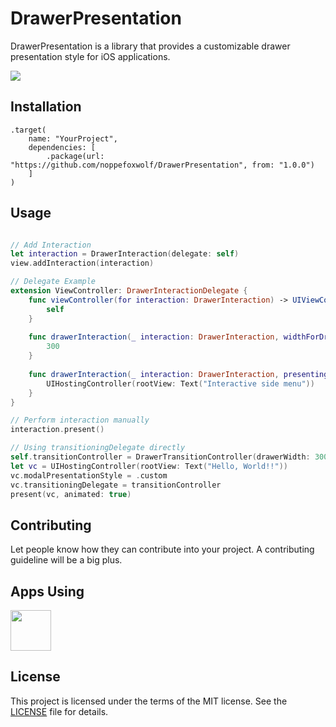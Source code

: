 # DrawerPresentation

DrawerPresentation is a library that provides a customizable drawer presentation style for iOS applications.

![](https://github.com/noppefoxwolf/DrawerPresentation/blob/main/.github/example.gif)

## Installation

```
.target(
    name: "YourProject",
    dependencies: [
        .package(url: "https://github.com/noppefoxwolf/DrawerPresentation", from: "1.0.0")
    ]
)
```

## Usage

```swift

// Add Interaction
let interaction = DrawerInteraction(delegate: self)
view.addInteraction(interaction)

// Delegate Example
extension ViewController: DrawerInteractionDelegate {
    func viewController(for interaction: DrawerInteraction) -> UIViewController {
        self
    }
    
    func drawerInteraction(_ interaction: DrawerInteraction, widthForDrawer drawerViewController: UIViewController) -> CGFloat {
        300
    }
    
    func drawerInteraction(_ interaction: DrawerInteraction, presentingViewControllerFor viewController: UIViewController) -> UIViewController? {
        UIHostingController(rootView: Text("Interactive side menu"))
    }
}

// Perform interaction manually
interaction.present()

// Using transitioningDelegate directly
self.transitionController = DrawerTransitionController(drawerWidth: 300)
let vc = UIHostingController(rootView: Text("Hello, World!!"))
vc.modalPresentationStyle = .custom
vc.transitioningDelegate = transitionController
present(vc, animated: true)
```

## Contributing

Let people know how they can contribute into your project. A contributing guideline will be a big plus.

## Apps Using

<p float="left">
    <a href="https://apps.apple.com/app/id1668645019"><img src="https://is1-ssl.mzstatic.com/image/thumb/Purple221/v4/ca/79/32/ca7932c7-ee99-02e8-4164-2a5a99828070/AppIcon-0-1x_U007epad-0-1-P3-85-220-0.png/100x100bb.jpg" height="65"></a>
</p>

## License

This project is licensed under the terms of the MIT license. See the [LICENSE](LICENSE) file for details.
